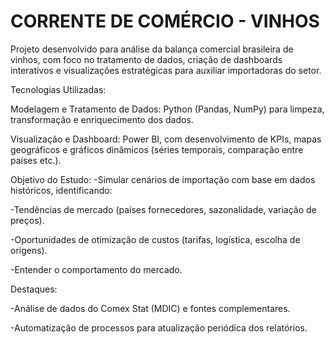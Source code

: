 # **CORRENTE DE COMÉRCIO - VINHOS**  


Projeto desenvolvido para análise da balança comercial brasileira de vinhos, com foco no tratamento de dados, criação de dashboards interativos e visualizações estratégicas para auxiliar importadoras do setor.

Tecnologias Utilizadas:

Modelagem e Tratamento de Dados: Python (Pandas, NumPy) para limpeza, transformação e enriquecimento dos dados.

Visualização e Dashboard: Power BI, com desenvolvimento de KPIs, mapas geográficos e gráficos dinâmicos (séries temporais, comparação entre países etc.).

Objetivo do Estudo:
-Simular cenários de importação com base em dados históricos, identificando:

-Tendências de mercado (países fornecedores, sazonalidade, variação de preços).

-Oportunidades de otimização de custos (tarifas, logística, escolha de origens).

-Entender o comportamento do mercado.

Destaques:

-Análise de dados do Comex Stat (MDIC) e fontes complementares.

-Automatização de processos para atualização periódica dos relatórios.


